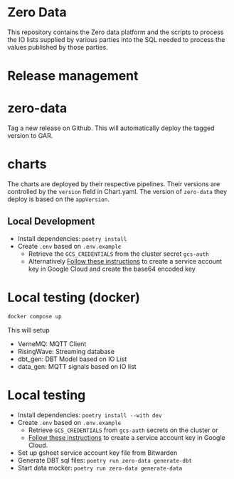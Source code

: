 # Zero Data
This repository contains the Zero data platform and the scripts to process the IO lists supplied by various parties into the SQL needed to process the values published by those parties.

# Release management

# zero-data

Tag a new release on Github. This will automatically deploy the tagged version to GAR.

# charts

The charts are deployed by their respective pipelines. Their versions are controlled by the `version` field in Chart.yaml.
The version of `zero-data` they deploy is based on the `appVersion`.

## Local Development

 - Install dependencies: `poetry install`
 - Create `.env` based on `.env.example`
    - Retrieve the `GCS_CREDENTIALS` from the cluster secret `gcs-auth`
    - Alternatively [Follow these instructions](https://docs.risingwave.com/integrations/destinations/google-cloud-storage) to create a service account key in Google Cloud and create the base64 encoded key

# Local testing (docker)

```bash
docker compose up
```

This will setup
 - VerneMQ: MQTT Client
 - RisingWave: Streaming database
 - dbt_gen: DBT Model based on IO List
 - data_gen: MQTT signals based on IO list

# Local testing

 - Install dependencies: `poetry install --with dev`
 - Create `.env` based on `.env.example`
    - Retrieve `GCS_CREDENTIALS` from `gcs-auth` secrets on the cluster or
    - [Follow these instructions](https://docs.risingwave.com/integrations/destinations/google-cloud-storage) to create a service account key in Google Cloud.
 - Set up gsheet service account key file from Bitwarden
 - Generate DBT sql files: `poetry run zero-data generate-dbt`
 - Start data mocker: `poetry run zero-data generate-data`
